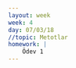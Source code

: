 ```yaml
---
layout: week
week: 4
day: 07/03/18
//topic: Metotlar
homework: |
    Ödev 1
---
```

<!---
[slaytlar](../files/bbs515-oop/lecture4/NYP-Ders4.pdf)  
[kodlar](../files/bbs515-oop/lecture4/Ders4Kodlar.zip)  
-->
